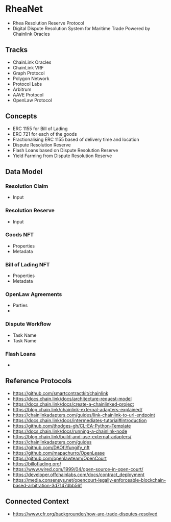 # RheaNet
- Rhea Resolution Reserve Protocol
- Digital Dispute Resolution System for Maritime Trade Powered by Chainlink Oracles

## Tracks
- ChainLink Oracles
- ChainLink VRF
- Graph Protocol
- Polygon Network
- Protocol Labs
- Arbitrum
- AAVE Protocol
- OpenLaw Protocol

## Concepts
- ERC 1155 for Bill of Lading
- ERC 721 for each of the goods
- Fractionalising ERC 1155 based of delivery time and location
- Dispute Resolution Reserve 
- Flash Loans based on Dispute Resolution Reserve
- Yield Farming from Dispute Resolution Reserve

## Data Model

### Resolution Claim 
- Input

### Resolution Reserve
- Input

### Goods NFT
- Properties
- Metadata

### Bill of Lading NFT
- Properties
- Metadata

### OpenLaw Agreements
- Parties
- 

### Dispute Workflow
- Task Name
- Task Name

### Flash Loans
- 


## Reference Protocols
- https://github.com/smartcontractkit/chainlink
- https://docs.chain.link/docs/architecture-request-model
- https://docs.chain.link/docs/create-a-chainlinked-project
- https://blog.chain.link/chainlink-external-adapters-explained/
- https://chainlinkadapters.com/guides/link-chainlink-to-url-endpoint
- https://docs.chain.link/docs/intermediates-tutorial#introduction
- https://github.com/thodges-gh/CL-EA-Python-Template
- https://docs.chain.link/docs/running-a-chainlink-node
- https://blog.chain.link/build-and-use-external-adapters/
- https://chainlinkadapters.com/guides
- https://github.com/DAOfi/fungify_nft
- https://github.com/mapachurro/OpenLease
- https://github.com/openlawteam/OpenCourt
- https://billoflading.org/
- https://www.wired.com/1999/04/open-source-in-open-court/
- https://developer.offchainlabs.com/docs/contract_deployment
- https://media.consensys.net/opencourt-legally-enforceable-blockchain-based-arbitration-3d7147dbb56f

## Connected Context
- https://www.cfr.org/backgrounder/how-are-trade-disputes-resolved
